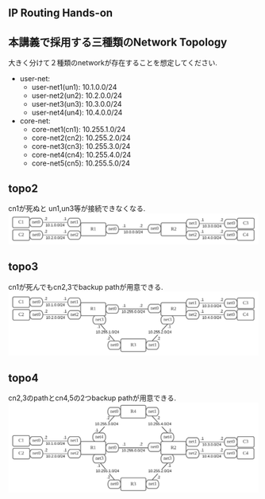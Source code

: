## IP Routing Hands-on

## 本講義で採用する三種類のNetwork Topology

大きく分けて２種類のnetworkが存在することを想定してください.

- user-net:
	- user-net1(un1): 10.1.0.0/24
	- user-net2(un2): 10.2.0.0/24
	- user-net3(un3): 10.3.0.0/24
	- user-net4(un4): 10.4.0.0/24
- core-net:
	- core-net1(cn1): 10.255.1.0/24
	- core-net2(cn2): 10.255.2.0/24
	- core-net3(cn3): 10.255.3.0/24
	- core-net4(cn4): 10.255.4.0/24
	- core-net5(cn5): 10.255.5.0/24

## topo2
cn1が死ぬと un1,un3等が接続できなくなる.
![](topo2.png)

## topo3
cn1が死んでもcn2,3でbackup pathが用意できる.
![](topo3.png)

## topo4
cn2,3のpathとcn4,5の2つbackup pathが用意できる.
![](topo4.png)
